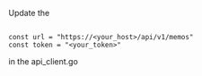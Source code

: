Update the 

```

const url = "https://<your_host>/api/v1/memos"
const token = "<your_token>"

```
in the api_client.go

